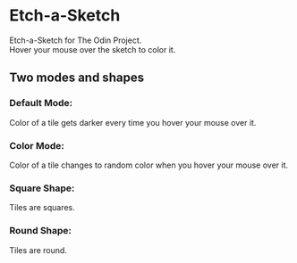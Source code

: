 # Etch-a-Sketch

Etch-a-Sketch for The Odin Project.
<br />
Hover your mouse over the sketch to color it.

## Two modes and shapes

### Default Mode:
Color of a tile gets darker every time you hover your mouse over it.

### Color Mode:
Color of a tile changes to random color when you hover your mouse over it.

### Square Shape:
Tiles are squares.

### Round Shape:
Tiles are round.